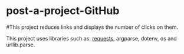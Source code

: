 # post-a-project-GitHub
#This project reduces links and displays the number of clicks on them.

This project uses libraries such as: [requests](https://python-scripts.com/requests?ysclid=lyr2i4f3us982315000), argparse, dotenv, os and urllib.parse.
